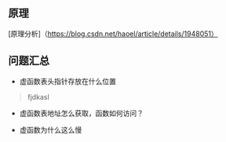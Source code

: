 
## 原理 
[原理分析]（https://blog.csdn.net/haoel/article/details/1948051）

## 问题汇总
- 虚函数表头指针存放在什么位置
> fjdkasl
- 虚函数表地址怎么获取，函数如何访问？
> 
- 虚函数为什么这么慢
> 
